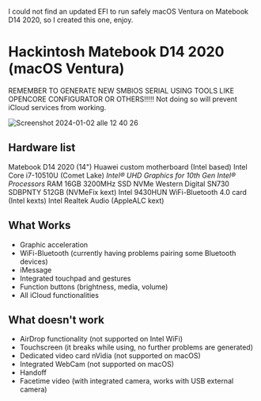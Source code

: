 I could not find an updated EFI to run safely macOS Ventura on Matebook D14 2020, so I created this one, enjoy.

# Hackintosh Matebook D14 2020 (macOS Ventura)

REMEMBER TO GENERATE NEW SMBIOS SERIAL USING TOOLS LIKE OPENCORE CONFIGURATOR OR OTHERS!!!!!
Not doing so will prevent iCloud services from working.

![Screenshot 2024-01-02 alle 12 40 26](https://github.com/Rallo00/Hackintosh-MatebookD14-2020-Ventura/assets/106067524/5d3eb91e-cf25-493b-95eb-cbf7247cb608)

## Hardware list
Matebook D14 2020 (14")
Huawei custom motherboard (Intel based)
Intel Core i7-10510U (Comet Lake)
_Intel® UHD Graphics for 10th Gen Intel® Processors_
RAM 16GB 3200MHz
SSD NVMe Western Digital SN730 SDBPNTY 512GB (NVMeFix kext)
Intel 9430HUN WiFi-Bluetooth 4.0 card (Intel kexts)
Intel Realtek Audio (AppleALC kext)

## What Works
* Graphic acceleration
* WiFi-Bluetooth (currently having problems pairing some Bluetooth devices)
* iMessage
* Integrated touchpad and gestures
* Function buttons (brightness, media, volume)
* All iCloud functionalities

## What doesn't work
* AirDrop functionality (not supported on Intel WiFi)
* Touchscreen (it breaks while using, no further problems are generated)
* Dedicated video card nVidia (not supported on macOS)
* Integrated WebCam (not supported on macOS)
* Handoff
* Facetime video (with integrated camera, works with USB external camera)
